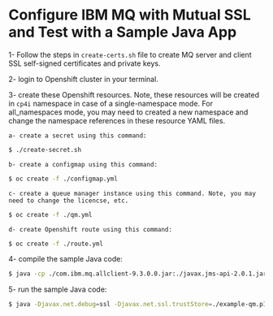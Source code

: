 # Configure IBM MQ with Mutual SSL and Test with a Sample Java App

1- Follow the steps in `create-certs.sh` file to create MQ server and client SSL self-signed certificates and private keys.

2- login to Openshift cluster in your terminal.

3- create these Openshift resources. Note, these resources will be created in `cp4i` namespace in case of a single-namespace mode. For all_namespaces mode, you may need to created a new namespace and change the namespace references in these resource YAML files.

    a- create a secret using this command:

```sh
$ ./create-secret.sh
```

    
    b- create a configmap using this command:

```sh
$ oc create -f ./configmap.yml
```

    c- create a queue manager instance using this command. Note, you may need to change the licencse, etc.

```sh
$ oc create -f ./qm.yml    
```

    d- create Openshift route using this command:

```sh
$ oc create -f ./route.yml
```

4- compile the sample Java code:

```sh
$ java -cp ./com.ibm.mq.allclient-9.3.0.0.jar:./javax.jms-api-2.0.1.jar:./json-20220320.jar:. com.ibm.mq.samples.jms.JmsPutGet
```

5- run the sample Java code:

```sh
$ java -Djavax.net.debug=ssl -Djavax.net.ssl.trustStore=./example-qm.p12 -Djavax.net.ssl.trustStorePassword=passw0rd -Djavax.net.ssl.keyStore=./example-app1.p12 -Djavax.net.ssl.keyStorePassword=passw0rd  -cp ./com.ibm.mq.allclient-9.3.0.0.jar:./javax.jms-api-2.0.1.jar:./json-20220320.jar:. com.ibm.mq.samples.jms.JmsPutGet
```
